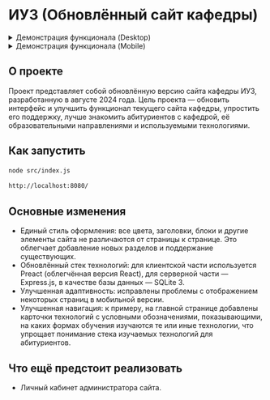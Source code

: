 # ИУ3 (Обновлённый сайт кафедры)

<details>
  <summary>Демонстрация функционала (Desktop)</summary>
  <img src="github_img/main_page.png" alt="Главная страница"/>
  <img src="github_img/main_with_modal.png" alt="Модальное окно с списоком предметов"/>
  <img src="github_img/main_with_modal_2.png" alt="Модальное окно с деталями о предмете"/>
  <img src="github_img/degrees.png" alt="Поступающим"/>
  <img src="github_img/staff.png" alt="Преподаватели"/>
  <img src="github_img/labs.png" alt="Лаборатории"/>
  <img src="github_img/history.png" alt="История кафедры"/>
  <img src="github_img/media.png" alt="СМИ о нас"/>
  <img src="github_img/ai.png" alt="Нейроквест"/>
  <img src="github_img/contacts.png" alt="Контакты"/>
</details>

<details>
  <summary>Демонстрация функционала (Mobile)</summary>
  <img src="github_img/mobile_main_page.png" alt="Главная страница"/>
  <img src="github_img/mobile_degrees.png" alt="Поступающим"/>
  <img src="github_img/mobile_staff.png" alt="Преподаватели"/>
  <img src="github_img/mobile_labs.png" alt="Лаборатории"/>
  <img src="github_img/mobile_history.png" alt="История кафедры"/>
  <img src="github_img/mobile_media.png" alt="СМИ о нас"/>
  <img src="github_img/mobile_ai.png" alt="Нейроквест"/>
  <img src="github_img/mobile_contacts.png" alt="Контакты"/>
</details>

## О проекте
Проект представляет собой обновлённую версию сайта кафедры ИУ3, разработанную в августе 2024 года. Цель проекта — обновить интерфейс и улучшить функционал текущего сайта кафедры, упростить его поддержку, лучше знакомить абитуриентов с кафедрой, её образовательными направлениями и используемыми технологиями.

## Как запустить
```bash
node src/index.js
```
```bash
http://localhost:8080/
```

## Основные изменения
* Единый стиль оформления: все цвета, заголовки, блоки и другие элементы сайта не различаются от страницы к странице. Это облегчает добавление новых разделов и поддержание существующих.
* Обновлённый стек технологий: для клиентской части используется Preact (облегчённая версия React), для серверной части — Express.js, в качестве базы данных — SQLite 3.
* Улучшенная адаптивность: исправлены проблемы с отображением некоторых страниц в мобильной версии.
* Улучшенная навигация: к примеру, на главной странице добавлены карточки технологий с условными обозначениями, показывающими, на каких формах обучения изучаются те или иные технологии, что упрощает понимание стека изучаемых технологий для абитуриентов.

## Что ещё предстоит реализовать
* Личный кабинет администратора сайта.
